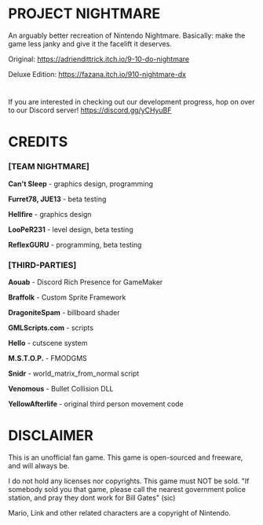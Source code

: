 # PROJECT NIGHTMARE
An arguably better recreation of Nintendo Nightmare.
Basically: make the game less janky and give it the facelift it deserves.

Original: https://adriendittrick.itch.io/9-10-do-nightmare

Deluxe Edition: https://fazana.itch.io/910-nightmare-dx
# 
If you are interested in checking out our development progress, hop on over to our Discord server! https://discord.gg/yCHyuBF

# CREDITS
### [TEAM NIGHTMARE]

**Can't Sleep** - graphics design, programming

**Furret78, JUE13** - beta testing

**Hellfire** - graphics design

**LooPeR231** - level design, beta testing

**ReflexGURU** - programming, beta testing

### [THIRD-PARTIES]

**Aouab** - Discord Rich Presence for GameMaker

**Braffolk** - Custom Sprite Framework

**DragoniteSpam** - billboard shader

**GMLScripts.com** - scripts

**Hello** - cutscene system

**M.S.T.O.P.** - FMODGMS

**Snidr** - world_matrix_from_normal script

**Venomous** - Bullet Collision DLL

**YellowAfterlife** - original third person movement code


# DISCLAIMER
This is an unofficial fan game.
This game is open-sourced and freeware, and will always be.

I do not hold any licenses nor copyrights. This game must NOT be sold.
"If somebody sold you that game, please call the nearest government police station, and pray they dont work for Bill Gates" (sic)

Mario, Link and other related characters are a copyright of Nintendo.
